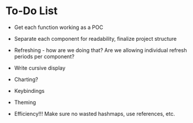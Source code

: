 # To-Do List

* Get each function working as a POC

* Separate each component for readability, finalize project structure

* Refreshing - how are we doing that?  Are we allowing individual refresh periods per component?

* Write cursive display

* Charting?

* Keybindings

* Theming

* Efficiency!!!  Make sure no wasted hashmaps, use references, etc.
